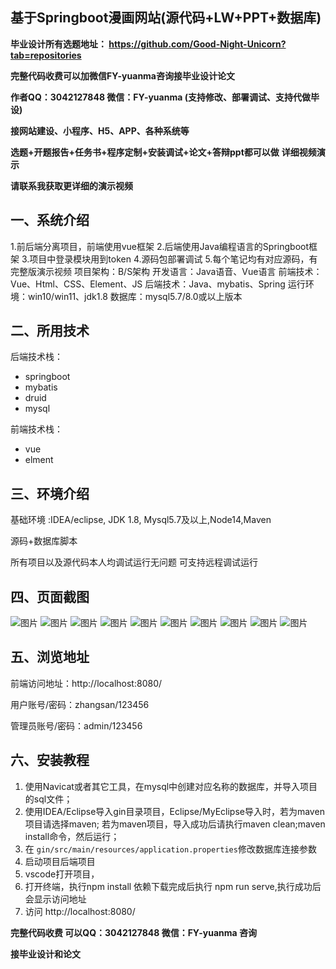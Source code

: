 ## 基于Springboot漫画网站(源代码+LW+PPT+数据库)
**毕业设计所有选题地址： https://github.com/Good-Night-Unicorn?tab=repositories**

**完整代码收费可以加微信FY-yuanma咨询接毕业设计论文**

**作者QQ：3042127848 微信：FY-yuanma (支持修改、部署调试、支持代做毕设)**

**接网站建设、小程序、H5、APP、各种系统等**

**选题+开题报告+任务书+程序定制+安装调试+论文+答辩ppt都可以做**
**详细视频演示**

**请联系我获取更详细的演示视频**

## 一、系统介绍

1.前后端分离项目，前端使用vue框架
2.后端使用Java编程语言的Springboot框架
3.项目中登录模块用到token
4.源码包部署调试
5.每个笔记均有对应源码，有完整版演示视频
项目架构：B/S架构
开发语言：Java语音、Vue语言
前端技术：Vue、Html、CSS、Element、JS
后端技术：Java、mybatis、Spring
运行环境：win10/win11、jdk1.8
数据库：mysql5.7/8.0或以上版本

## 二、所用技术

后端技术栈：

- springboot
- mybatis
- druid
- mysql

前端技术栈：

- vue
- elment



## 三、环境介绍

基础环境 :IDEA/eclipse, JDK 1.8, Mysql5.7及以上,Node14,Maven

源码+数据库脚本

所有项目以及源代码本人均调试运行无问题 可支持远程调试运行

## 四、页面截图
![图片](https://github.com/user-attachments/assets/69b6e0e7-9efa-4497-857e-3ae39d9e9a9d)
![图片](https://github.com/user-attachments/assets/c33320cf-8741-4dfd-997a-03ef0442e96d)
![图片](https://github.com/user-attachments/assets/74323d46-40b0-439d-a612-6b06eca8fa4e)
![图片](https://github.com/user-attachments/assets/5735320d-3bcb-4ae5-a159-e3a26fcf5664)
![图片](https://github.com/user-attachments/assets/173ec836-03e8-482f-910f-24b02e078a6f)
![图片](https://github.com/user-attachments/assets/f7ab3b82-423a-4dd0-bd35-0a444238dc37)
![图片](https://github.com/user-attachments/assets/27614581-a2d6-450b-8836-7c5b098a628b)
![图片](https://github.com/user-attachments/assets/11a0ed68-bf94-4a7e-a558-022d0ad6d6ba)
![图片](https://github.com/user-attachments/assets/65df77fa-bf50-40d8-90f7-5581d653485d)
![图片](https://github.com/user-attachments/assets/e5d95169-d96a-4815-b259-1307d91c97b4)



## 五、浏览地址

前端访问地址：http://localhost:8080/

用户账号/密码：zhangsan/123456

管理员账号/密码：admin/123456  

## 六、安装教程

1. 使用Navicat或者其它工具，在mysql中创建对应名称的数据库，并导入项目的sql文件；
2. 使用IDEA/Eclipse导入gin目录项目，Eclipse/MyEclipse导入时，若为maven项目请选择maven;
   若为maven项目，导入成功后请执行maven clean;maven install命令，然后运行；
3. 在 `gin/src/main/resources/application.properties`修改数据库连接参数
4. 启动项目后端项目 
5. vscode打开项目，
6. 打开终端，执行npm install 依赖下载完成后执行 npm run serve,执行成功后会显示访问地址
7. 访问  http://localhost:8080/

**完整代码收费  可以QQ：3042127848 微信：FY-yuanma 咨询**

**接毕业设计和论文**
